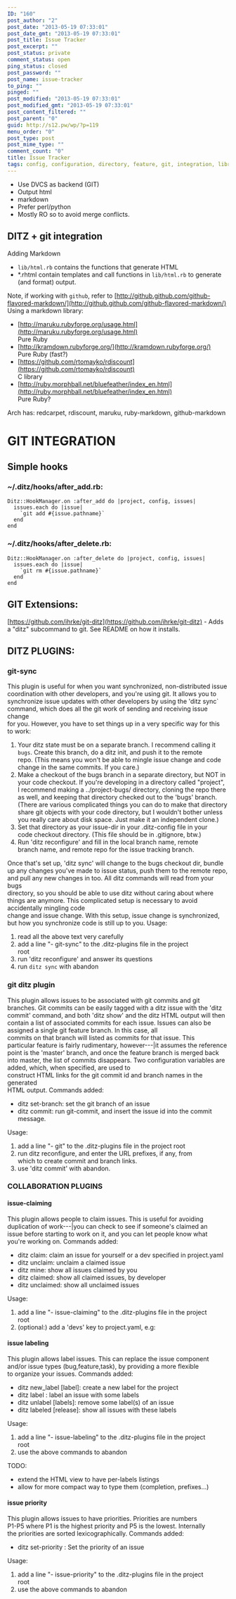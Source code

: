 ```yaml
---
ID: "160"
post_author: "2"
post_date: "2013-05-19 07:33:01"
post_date_gmt: "2013-05-19 07:33:01"
post_title: Issue Tracker
post_excerpt: ""
post_status: private
comment_status: open
ping_status: closed
post_password: ""
post_name: issue-tracker
to_ping: ""
pinged: ""
post_modified: "2013-05-19 07:33:01"
post_modified_gmt: "2013-05-19 07:33:01"
post_content_filtered: ""
post_parent: "0"
guid: http://s12.pw/wp/?p=119
menu_order: "0"
post_type: post
post_mime_type: ""
comment_count: "0"
title: Issue Tracker
tags: config, configuration, directory, feature, git, integration, library, markdown, remote, setup
---
```


*   Use DVCS as backend (GIT)
*   Output html
*   markdown
*   Prefer perl/python
*   Mostly RO so to avoid merge conflicts.

## DITZ + git integration

Adding Markdown

*   `lib/html.rb` contains the functions that generate HTML
*   *.rhtml contain templates and call functions in `lib/html.rb` to generate (and format) output.

Note, if working with `github`, refer to [http://github.github.com/github-flavored-markdown/](http://github.github.com/github-flavored-markdown/) Using a markdown library:

*   [http://maruku.rubyforge.org/usage.html](http://maruku.rubyforge.org/usage.html)  
    Pure Ruby
*   [http://kramdown.rubyforge.org/](http://kramdown.rubyforge.org/)  
    Pure Ruby (fast?)
*   [https://github.com/rtomayko/rdiscount](https://github.com/rtomayko/rdiscount)  
    C library
*   [http://ruby.morphball.net/bluefeather/index_en.html](http://ruby.morphball.net/bluefeather/index_en.html)  
    Pure Ruby?

Arch has: redcarpet, rdiscount, maruku, ruby-markdown, github-markdown

# GIT INTEGRATION

## Simple hooks

### ~/.ditz/hooks/after_add.rb:

```
Ditz::HookManager.on :after_add do |project, config, issues|
  issues.each do |issue|
    `git add #{issue.pathname}`
  end
end

```

### ~/.ditz/hooks/after_delete.rb:

```
Ditz::HookManager.on :after_delete do |project, config, issues|
  issues.each do |issue|
    `git rm #{issue.pathname}`
  end
end

```

## GIT Extensions:

[https://github.com/ihrke/git-ditz](https://github.com/ihrke/git-ditz) \-
Adds a "ditz" subcommand to git. See README on how it installs.

## DITZ PLUGINS:

### git-sync

This plugin is useful for when you want synchronized, non-distributed issue  
coordination with other developers, and you're using git. It allows you to  
synchronize issue updates with other developers by using the 'ditz sync`  
command, which does all the git work of sending and receiving issue change  
for you. However, you have to set things up in a very specific way for this  
to work:

1.  Your ditz state must be on a separate branch. I recommend calling it  
    `bugs`. Create this branch, do a ditz init, and push it to the remote  
    repo. (This means you won't be able to mingle issue change and code  
    change in the same commits. If you care.)
2.  Make a checkout of the bugs branch in a separate directory, but NOT in  
    your code checkout. If you're developing in a directory called "project",  
    I recommend making a ../project-bugs/ directory, cloning the repo there  
    as well, and keeping that directory checked out to the 'bugs' branch.  
    (There are various complicated things you can do to make that directory  
    share git objects with your code directory, but I wouldn't bother unless  
    you really care about disk space. Just make it an independent clone.)
3.  Set that directory as your issue-dir in your .ditz-config file in your  
    code checkout directory. (This file should be in .gitignore, btw.)
4.  Run 'ditz reconfigure' and fill in the local branch name, remote  
    branch name, and remote repo for the issue tracking branch.

Once that's set up, 'ditz sync' will change to the bugs checkout dir, bundle  
up any changes you've made to issue status, push them to the remote repo,  
and pull any new changes in too. All ditz commands will read from your bugs  
directory, so you should be able to use ditz without caring about where  
things are anymore. This complicated setup is necessary to avoid accidentally mingling code  
change and issue change. With this setup, issue change is synchronized,  
but how you synchronize code is still up to you. Usage:

1.  read all the above text very carefully
2.  add a line "- git-sync" to the .ditz-plugins file in the project  
    root
3.  run 'ditz reconfigure' and answer its questions
4.  run `ditz sync` with abandon

### git ditz plugin

This plugin allows issues to be associated with git commits and git  
branches. Git commits can be easily tagged with a ditz issue with the 'ditz  
commit' command, and both 'ditz show' and the ditz HTML output will then  
contain a list of associated commits for each issue. Issues can also be
assigned a single git feature branch. In this case, all  
commits on that branch will listed as commits for that issue. This  
particular feature is fairly rudimentary, however---|it assumes the reference  
point is the 'master' branch, and once the feature branch is merged back  
into master, the list of commits disappears. Two configuration variables are
added, which, when specified, are used to  
construct HTML links for the git commit id and branch names in the generated  
HTML output. Commands added:

*   ditz set-branch: set the git branch of an issue
*   ditz commit: run git-commit, and insert the issue id into the commit  
    message.

Usage:

1.  add a line "- git" to the .ditz-plugins file in the project root
2.  run ditz reconfigure, and enter the URL prefixes, if any, from  
    which to create commit and branch links.
3.  use 'ditz commit' with abandon.

### COLLABORATION PLUGINS

#### issue-claiming

This plugin allows people to claim issues. This is useful for avoiding  
duplication of work---|you can check to see if someone's claimed an  
issue before starting to work on it, and you can let people know what  
you're working on. Commands added:

*   ditz claim: claim an issue for yourself or a dev specified in project.yaml
*   ditz unclaim: unclaim a claimed issue
*   ditz mine: show all issues claimed by you
*   ditz claimed: show all claimed issues, by developer
*   ditz unclaimed: show all unclaimed issues

Usage:

1.  add a line "- issue-claiming" to the .ditz-plugins file in the project  
    root
2.  (optional:) add a 'devs' key to project.yaml, e.g:

#### issue labeling

This plugin allows label issues. This can replace the issue component  
and/or issue types (bug,feature,task), by providing a more flexible  
to organize your issues. Commands added:

*   ditz new_label \[label\]: create a new label for the project
*   ditz label : label an issue with some labels
*   ditz unlabel \[labels\]: remove some label(s) of an issue
*   ditz labeled \[release\]: show all issues with these labels

Usage:

1.  add a line "- issue-labeling" to the .ditz-plugins file in the project  
    root
2.  use the above commands to abandon

TODO:

*   extend the HTML view to have per-labels listings
*   allow for more compact way to type them (completion, prefixes...)

#### issue priority

This plugin allows issues to have priorities. Priorities are numbers  
P1-P5 where P1 is the highest priority and P5 is the lowest. Internally  
the priorities are sorted lexicographically. Commands added:

*   ditz set-priority : Set the priority of an issue

Usage:

1.  add a line "- issue-priority" to the .ditz-plugins file in the project  
    root
2.  use the above commands to abandon
